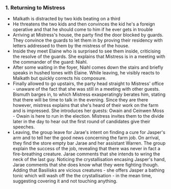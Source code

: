 ### 1. Returning to Mistress 
- Malkath is distracted by two kids beating on a third
- He threatens the two kids and then convinces the kid he's a foreign operative and that he should come to him if he ever gets in trouble
- Arriving at Mistress's house, the party find the door blocked by guards. They convince the guards to let them in by proving their residency with letters addressed to them by the mistress of the house.
- Inside they meet Elaine who is surprised to see them inside, criticising the resolve of the guards. She explains that Mistress is in a meeting with the commander of the guard: Niahl.
- After some waiting in the foyer, Niahl comes down the stairs and briefly speaks in hushed tones with Elaine. While leaving, he visibly reacts to Malkath but quickly corrects his composure.
- Finally allowed to go upstairs, the party head straight to Mistress' office - unaware of the fact that she was still in a meeting with other guests. Bismuth barges in, to which Mistress exasperatingly berates him, stating that there will be time to talk in the evening. Since they are there however, mistress explains that she's heard of their work on the farm and is impressed. She introduces her guests: Owain and Ceinwen Moss - Owain is here to run in the election. Mistress invites them to the divide later in the day to hear out the first round of candidates give their speeches.
- Leaving, the group leave for Jarae's intent on finding a cure for Jasper's arm and to tell her the good news concerning the farm job. On arrival, they find the store empty bar Jarae and her assistant Warren. The group explain the success of the job, revealing that there was never in fact a fire-breathing creature. Jarae comments that she intends to wring the neck of the last guy. Noticing the crystallisation encasing Jasper's hand, Jarae comments that she does know what they were fighting though. Adding that Basilisks are vicious creatures - she offers Jasper a bathing tonic which will wash off the the crystallisation - in the mean time, suggesting covering it and not touching anything. 